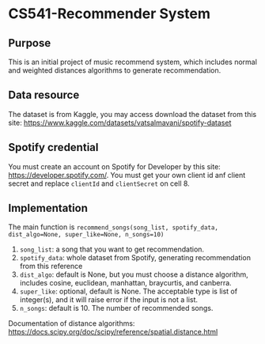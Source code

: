 # CS541-Recommender System
## Purpose
This is an initial project of music recommend system, which includes normal and weighted distances algorithms to generate recommendation.

## Data resource
The dataset is from Kaggle, you may access download the dataset from this site: https://www.kaggle.com/datasets/vatsalmavani/spotify-dataset

## Spotify credential
You must create an account on Spotify for Developer by this site: https://developer.spotify.com/.
You must get your own client id anf client secret and replace `clientId` and `clientSecret` on cell 8.

## Implementation
The main function is `recommend_songs(song_list, spotify_data, dist_algo=None, super_like=None, n_songs=10)`
1. `song_list`: a song that you want to get recommendation.
2. `spotify_data`: whole dataset from Spotify, generating recommendation from this reference
3. `dist_algo`: default is None, but you must choose a distance algorithm, includes cosine, euclidean, manhattan, braycurtis, and canberra.
4. `super_like`: optional, default is None. The acceptable type is list of integer(s), and it will raise error if the input is not a list.
5. `n_songs`: default is 10. The number of recommended songs.

Documentation of distance algorithms: https://docs.scipy.org/doc/scipy/reference/spatial.distance.html